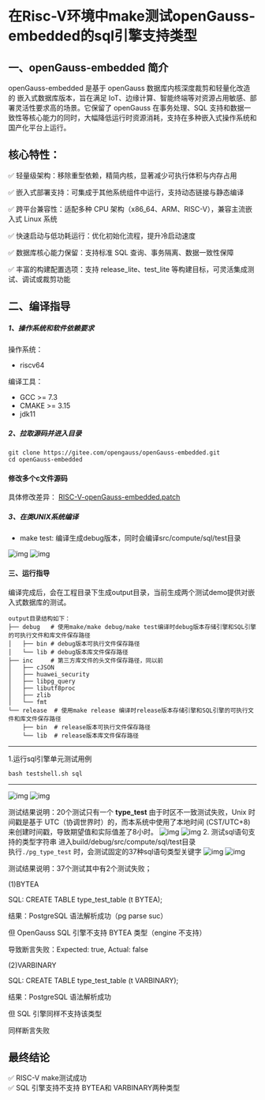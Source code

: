 
# 在Risc-V环境中make测试openGauss-embedded的sql引擎支持类型

## 一、openGauss-embedded 简介
openGauss-embedded 是基于 openGauss 数据库内核深度裁剪和轻量化改造的 嵌入式数据库版本，旨在满足 IoT、边缘计算、智能终端等对资源占用敏感、部署灵活性要求高的场景。它保留了 openGauss 在事务处理、SQL 支持和数据一致性等核心能力的同时，大幅降低运行时资源消耗，支持在多种嵌入式操作系统和国产化平台上运行。

## 核心特性：
✅ 轻量级架构：移除重型依赖，精简内核，显著减少可执行体积与内存占用

✅ 嵌入式部署支持：可集成于其他系统组件中运行，支持动态链接与静态编译

✅ 跨平台兼容性：适配多种 CPU 架构（x86_64、ARM、RISC-V），兼容主流嵌入式 Linux 系统

✅ 快速启动与低功耗运行：优化初始化流程，提升冷启动速度

✅ 数据库核心能力保留：支持标准 SQL 查询、事务隔离、数据一致性保障

✅ 丰富的构建配置选项：支持 release_lite、test_lite 等构建目标，可灵活集成测试、调试或裁剪功能

## 二、编译指导
##### 1、操作系统和软件依赖要求

操作系统：

-   riscv64 


编译工具：
-   GCC >= 7.3
-   CMAKE >= 3.15
-   jdk11

##### 2、拉取源码并进入目录
```
git clone https://gitee.com/opengauss/openGauss-embedded.git
cd openGauss-embedded
```


#### 修改多个c文件源码
具体修改差异： [RISC-V-openGauss-embedded.patch](.\RISC-V-openGauss-embedded.patch)


##### 3、在类UNIX系统编译


- make test: 编译生成debug版本，同时会编译src/compute/sql/test目录

![img](./img/QQ截图20250725215245.png) 
![img](./img/QQ截图20250725215338.png) 






#### 三、运行指导

编译完成后，会在工程目录下生成output目录，当前生成两个测试demo提供对嵌入式数据库的测试。

```
output目录结构如下：
├── debug   # 使用make/make debug/make test编译时debug版本存储引擎和SQL引擎的可执行文件和库文件保存路径
│   ├── bin # debug版本可执行文件保存路径
│   └── lib # debug版本库文件保存路径
├── inc     # 第三方库文件的头文件保存路径，同以前
│   ├── cJSON
│   ├── huawei_security
│   ├── libpg_query
│   ├── libutf8proc
│   ├── zlib
│   └── fmt 
└── release  # 使用make release 编译时release版本存储引擎和SQL引擎的可执行文件和库文件保存路径
    ├── bin  # release版本可执行文件保存路径
    └── lib  # release版本库文件保存路径
```
---
1.运行sql引擎单元测试用例

```
bash testshell.sh sql
```
---
![img](./img/QQ截图20250725215743.png) 
![img](./img/QQ截图20250725215900.png) 

测试结果说明：20个测试只有一个 **type_test** 由于时区不一致测试失败，Unix 时间戳是基于 UTC（协调世界时）的，而本系统中使用了本地时间 (CST/UTC+8)来创建时间戳，导致期望值和实际值差了8小时。
![img](./img/QQ截图20250725220808.png) 
![img](./img/QQ截图20250725220854.png)
2. 测试sql语句支持的类型字符串
   进入build/debug/src/compute/sql/test目录   
   执行`./pg_type_test` 时，会测试固定的37种sql语句类型关键字
   ![img](./img/QQ截图20250725221259.png) 
   ![img](./img/QQ截图20250725221749.png) 
  
 
测试结果说明：37个测试其中有2个测试失败；

(1)BYTEA

SQL: CREATE TABLE type_test_table (t BYTEA);

结果：PostgreSQL 语法解析成功（pg parse suc）

但 OpenGauss SQL 引擎不支持 BYTEA 类型（engine 不支持）

导致断言失败：Expected: true, Actual: false

(2)VARBINARY

SQL: CREATE TABLE type_test_table (t VARBINARY);

结果：PostgreSQL 语法解析成功

但 SQL 引擎同样不支持该类型

同样断言失败
## 最终结论
✅ RISC-V make测试成功  
✅ SQL 引擎支持不支持  BYTEA和 VARBINARY两种类型
